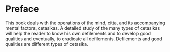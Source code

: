 # Preface

This book deals with the operations of the mind, citta, and its
accompanying mental factors, cetasikas. A detailed study of the many
types of cetasikas will help the reader to know his own defilements
and to develop good qualities and eventually, to eradicate all
defilements. Defilements and good qualities are different types of
cetasika.
